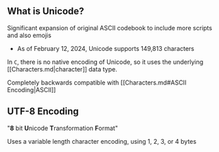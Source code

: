 ## What is Unicode?

Significant expansion of original ASCII codebook to include more scripts and also emojis
- As of February 12, 2024, Unicode supports 149,813 characters

In `C`, there is no native encoding of Unicode, so it uses the underlying [[Characters.md|character]] data type.

Completely backwards compatible with [[Characters.md#ASCII Encoding|ASCII]]

## UTF-8 Encoding

"**8** bit **U**nicode **T**ransformation **F**ormat"

Uses a variable length character encoding, using 1, 2, 3, or 4 bytes